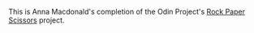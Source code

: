 This is Anna Macdonald's completion of the Odin Project's [Rock Paper Scissors](https://www.theodinproject.com/courses/web-development-101/lessons/rock-paper-scissors) project.